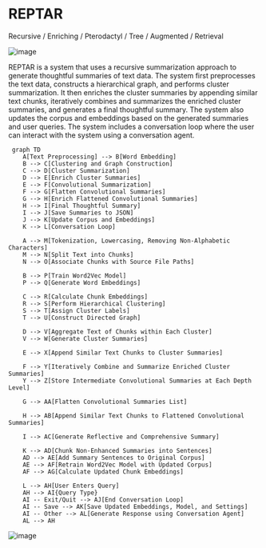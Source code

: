 # REPTAR
Recursive / Enriching / Pterodactyl / Tree / Augmented / Retrieval

![image](https://github.com/EveryOneIsGross/REPTAR/assets/23621140/53afdc05-b4c9-4941-b9f7-3b92b2d25575)

REPTAR is a system that uses a recursive summarization approach to generate thoughtful summaries of text data. The system first preprocesses the text data, constructs a hierarchical graph, and performs cluster summarization. It then enriches the cluster summaries by appending similar text chunks, iteratively combines and summarizes the enriched cluster summaries, and generates a final thoughtful summary. The system also updates the corpus and embeddings based on the generated summaries and user queries. The system includes a conversation loop where the user can interact with the system using a conversation agent.


```mermaid
 graph TD
    A[Text Preprocessing] --> B[Word Embedding]
    B --> C[Clustering and Graph Construction]
    C --> D[Cluster Summarization]
    D --> E[Enrich Cluster Summaries]
    E --> F[Convolutional Summarization]
    F --> G[Flatten Convolutional Summaries]
    G --> H[Enrich Flattened Convolutional Summaries]
    H --> I[Final Thoughtful Summary]
    I --> J[Save Summaries to JSON]
    J --> K[Update Corpus and Embeddings]
    K --> L[Conversation Loop]

    A --> M[Tokenization, Lowercasing, Removing Non-Alphabetic Characters]
    M --> N[Split Text into Chunks]
    N --> O[Associate Chunks with Source File Paths]

    B --> P[Train Word2Vec Model]
    P --> Q[Generate Word Embeddings]

    C --> R[Calculate Chunk Embeddings]
    R --> S[Perform Hierarchical Clustering]
    S --> T[Assign Cluster Labels]
    T --> U[Construct Directed Graph]

    D --> V[Aggregate Text of Chunks within Each Cluster]
    V --> W[Generate Cluster Summaries]

    E --> X[Append Similar Text Chunks to Cluster Summaries]

    F --> Y[Iteratively Combine and Summarize Enriched Cluster Summaries]
    Y --> Z[Store Intermediate Convolutional Summaries at Each Depth Level]

    G --> AA[Flatten Convolutional Summaries List]

    H --> AB[Append Similar Text Chunks to Flattened Convolutional Summaries]

    I --> AC[Generate Reflective and Comprehensive Summary]

    K --> AD[Chunk Non-Enhanced Summaries into Sentences]
    AD --> AE[Add Summary Sentences to Original Corpus]
    AE --> AF[Retrain Word2Vec Model with Updated Corpus]
    AF --> AG[Calculate Updated Chunk Embeddings]

    L --> AH[User Enters Query]
    AH --> AI{Query Type}
    AI -- Exit/Quit --> AJ[End Conversation Loop]
    AI -- Save --> AK[Save Updated Embeddings, Model, and Settings]
    AI -- Other --> AL[Generate Response using Conversation Agent]
    AL --> AH
```


![image](https://github.com/EveryOneIsGross/REPTAR/assets/23621140/736d55a3-5a49-4a42-9dc9-10d058716ec1)



